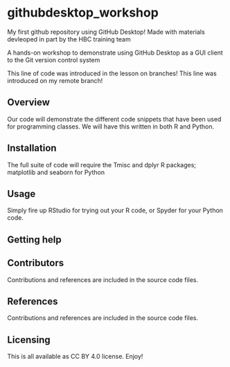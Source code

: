 # githubdesktop_workshop
My first github repository using GitHub Desktop!
Made with materials devleoped in part by the HBC training team

A hands-on workshop to demonstrate using GitHub Desktop as a GUI client to the Git version control system

This line of code was introduced in the lesson on branches!
This line was introduced on my remote branch!

## Overview
Our code will demonstrate the different code snippets that have been used for programming
classes. We will have this written in both R and Python. 

## Installation
The full suite of code will require the Tmisc and dplyr R packages; 
matplotlib and seaborn for Python

## Usage
Simply fire up RStudio for trying out your R code, or Spyder for your Python code.

## Getting help

## Contributors
Contributions and references are included in the source code files.

## References
Contributions and references are included in the source code files.

## Licensing
This is all available as CC BY 4.0 license. Enjoy!
